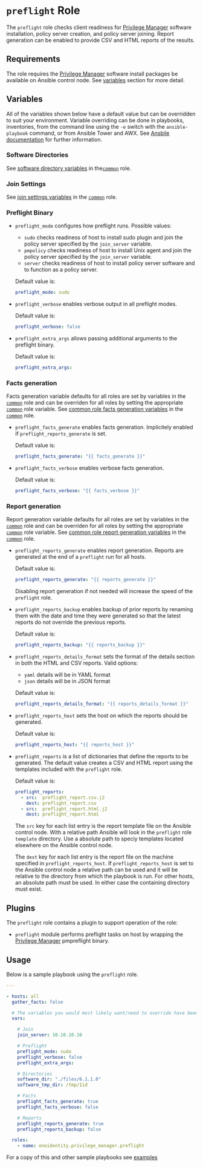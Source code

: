 # `preflight` Role

The `preflight` role checks client readiness for [Privilege Manager](https://www.oneidentity.com/products/privilege-manager-for-sudo/) software installation, policy server creation, and policy server joining.  Report generation can be enabled to provide CSV and HTML reports of the results.

## Requirements

The role requires the [Privilege Manager](https://www.oneidentity.com/products/privilege-manager-for-sudo/) software install packages be available on Ansible control node.  See [variables](#variables) section for more detail.

## Variables

All of the variables shown below have a default value but can be overridden to suit your environment.  Variable overriding can be done in playbooks, inventories, from the command line using the `-e` switch with the `ansible-playbook` command, or from Ansible Tower and AWX.  See [Ansbile documentation](https://docs.ansible.com/ansible/latest/user_guide/playbooks_variables.html) for further information.

### Software Directories

See [software directory variables](../common/README.md#software-directories) in the[`common`](../common/README.md) role.

### Join Settings

See [join settings variables](../common/README.md#join-settings) in the [`common`](../common/README.md) role.

### Preflight Binary

* `preflight_mode` configures how preflight runs.  Possible values:

    * `sudo` checks readiness of host to install sudo plugin and join the policy server specified by the `join_server` variable.
    * `pmpolicy` checks readiness of host to install Unix agent and join the policy server specified by the `join_server` variable.
    * `server` checks readiness of host to install policy server software and to function as a policy server.

    Default value is:
    ```yaml
    preflight_mode: sudo
    ```

* `preflight_verbose` enables verbose output in all preflight modes.

    Default value is:
    ```yaml
    preflight_verbose: false
    ```

* `preflight_extra_args` allows passing additional arguments to the preflight binary.

    Default value is:
    ```yaml
    preflight_extra_args:
    ```

### Facts generation

Facts generation variable defaults for all roles are set by variables in the [`common`](../common/README.md) role and can be overriden for all roles by setting the appropriate [`common`](../common/README.md) role variable.  See [common role facts generation variables](../common/README.md#facts-generation) in the [`common`](../common/README.md) role.

* `preflight_facts_generate` enables facts generation.  Implicitely enabled if `preflight_reports_generate` is set.

    Default value is:
    ```yaml
    preflight_facts_generate: "{{ facts_generate }}"
    ```

* `preflight_facts_verbose` enables verbose facts generation.

    Default value is:
    ```yaml
    preflight_facts_verbose: "{{ facts_verbose }}"
    ```

### Report generation

Report generation variable defaults for all roles are set by variables in the [`common`](../common/README.md) role and can be overriden for all roles by setting the appropriate [`common`](../common/README.md) role variable.  See [common role report generation variables](../common/README.md#report-generation) in the [`common`](../common/README.md) role.

* `preflight_reports_generate` enables report generation.  Reports are generated at the end of a `preflight` run for all hosts.

    Default value is:
    ```yaml
    preflight_reports_generate: "{{ reports_generate }}"
    ```

  Disabling report generation if not needed will increase the speed of the `preflight` role.

* `preflight_reports_backup` enables backup of prior reports by renaming them with the date and time they were generated so that the latest reports do not override the previous reports.

    Default value is:
    ```yaml
    preflight_reports_backup: "{{ reports_backup }}"

    ```

* `preflight_reports_details_format` sets the format of the details section in both the HTML and CSV reports.  Valid options:
    * `yaml` details will be in YAML format
    * `json` details will be in JSON format

    Default value is:
    ```yaml
    preflight_reports_details_format: "{{ reports_details_format }}"

    ```

* `preflight_reports_host` sets the host on which the reports should be generated.

    Default value is:
    ```yaml
    preflight_reports_host: "{{ reports_host }}"
    ```

* `preflight_reports` is a list of dictionaries that define the reports to be generated.  The default value creates a CSV and HTML report using the templates included with the `preflight` role.

  Default value is:
    ```yaml
    preflight_reports:
      - src:  preflight_report.csv.j2
        dest: preflight_report.csv
      - src:  preflight_report.html.j2
        dest: preflight_report.html
    ```

  The `src` key for each list entry is the report template file on the Ansible control node.  With a relative path Ansible will look in the `preflight` role `template` directory.  Use a absolute path to speciy templates located elsewhere on the Ansible control node.

  The `dest` key for each list entry is the report file on the machine specified in `preflight_reports_host`.  If `preflight_reports_host` is set to the Ansible control node a relative path can be used and it will be relative to the directory from which the playbook is run.  For other hosts, an absolute path must be used.  In either case the containing directory must exist.

## Plugins

The `preflight` role contains a plugin to support operation of the role:

* `preflight` module performs preflight tasks on host by wrapping the [Privilege Manager](https://www.oneidentity.com/products/privilege-manager-for-sudo/) pmpreflight binary.

## Usage

Below is a sample playbook using the `preflight` role.

```yaml
---

- hosts: all
  gather_facts: false

  # The variables you would most likely want/need to override have been included
  vars:

    # Join
    join_server: 10.10.10.10

    # Preflight
    preflight_mode: sudo
    preflight_verbose: false
    preflight_extra_args:

    # Directories
    software_dir: "./files/6.1.1.0"
    software_tmp_dir: /tmp/1id

    # Facts
    preflight_facts_generate: true
    preflight_facts_verbose: false

    # Reports
    preflight_reports_generate: true
    preflight_reports_backup: false

  roles:
    - name: oneidentity.privilege_manager.preflight
```

For a copy of this and other sample playbooks see [examples](../../examples/README.md)
